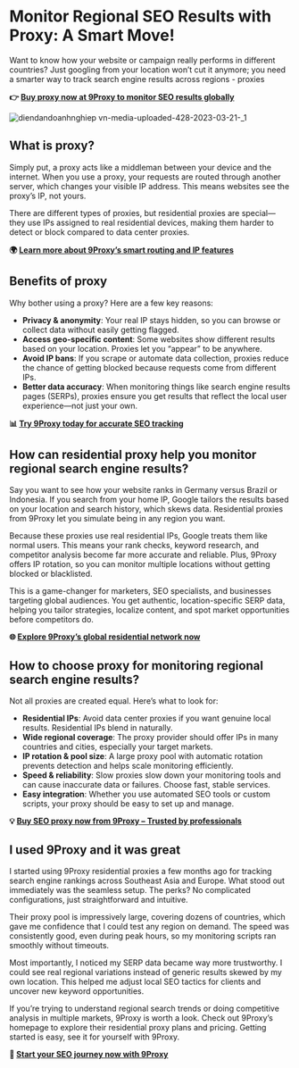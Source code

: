 # Monitor Regional SEO Results with Proxy: A Smart Move!

Want to know how your website or campaign really performs in different countries? Just googling from your location won’t cut it anymore; you need a smarter way to track search engine results across regions - proxies

**👉 [Buy proxy now at 9Proxy to monitor SEO results globally](https://9proxy.com/pricing?utm_source=web20&utm_id=SEOjonni123)**

![diendandoanhnghiep vn-media-uploaded-428-2023-03-21-_1](https://github.com/user-attachments/assets/5868fbd0-478b-445c-8a8f-bafa871d5c64)


## What is proxy?

Simply put, a proxy acts like a middleman between your device and the internet. When you use a proxy, your requests are routed through another server, which changes your visible IP address. This means websites see the proxy’s IP, not yours.

There are different types of proxies, but residential proxies are special—they use IPs assigned to real residential devices, making them harder to detect or block compared to data center proxies.

**🌍 [Learn more about 9Proxy’s smart routing and IP features](https://9proxy.com?utm_source=web20&utm_id=SEOjonni123)**

## Benefits of proxy

Why bother using a proxy? Here are a few key reasons:

- **Privacy & anonymity**: Your real IP stays hidden, so you can browse or collect data without easily getting flagged.  
- **Access geo-specific content**: Some websites show different results based on your location. Proxies let you “appear” to be anywhere.  
- **Avoid IP bans**: If you scrape or automate data collection, proxies reduce the chance of getting blocked because requests come from different IPs.  
- **Better data accuracy**: When monitoring things like search engine results pages (SERPs), proxies ensure you get results that reflect the local user experience—not just your own.

**📊 [Try 9Proxy today for accurate SEO tracking](https://9proxy.com/pricing?utm_source=web20&utm_id=SEOjonni123)**

## How can residential proxy help you monitor regional search engine results?

Say you want to see how your website ranks in Germany versus Brazil or Indonesia. If you search from your home IP, Google tailors the results based on your location and search history, which skews data. Residential proxies from 9Proxy let you simulate being in any region you want.

Because these proxies use real residential IPs, Google treats them like normal users. This means your rank checks, keyword research, and competitor analysis become far more accurate and reliable. Plus, 9Proxy offers IP rotation, so you can monitor multiple locations without getting blocked or blacklisted.

This is a game-changer for marketers, SEO specialists, and businesses targeting global audiences. You get authentic, location-specific SERP data, helping you tailor strategies, localize content, and spot market opportunities before competitors do.

**🌐 [Explore 9Proxy’s global residential network now](https://9proxy.com?utm_source=web20&utm_id=SEOjonni123)**

## How to choose proxy for monitoring regional search engine results?

Not all proxies are created equal. Here’s what to look for:

- **Residential IPs**: Avoid data center proxies if you want genuine local results. Residential IPs blend in naturally.  
- **Wide regional coverage**: The proxy provider should offer IPs in many countries and cities, especially your target markets.  
- **IP rotation & pool size**: A large proxy pool with automatic rotation prevents detection and helps scale monitoring efficiently.  
- **Speed & reliability**: Slow proxies slow down your monitoring tools and can cause inaccurate data or failures. Choose fast, stable services.  
- **Easy integration**: Whether you use automated SEO tools or custom scripts, your proxy should be easy to set up and manage.

**💡 [Buy SEO proxy now from 9Proxy – Trusted by professionals](https://9proxy.com/pricing?utm_source=web20&utm_id=SEOjonni123)**

## I used 9Proxy and it was great

I started using 9Proxy residential proxies a few months ago for tracking search engine rankings across Southeast Asia and Europe. What stood out immediately was the seamless setup. The perks? No complicated configurations, just straightforward and intuitive.

Their proxy pool is impressively large, covering dozens of countries, which gave me confidence that I could test any region on demand. The speed was consistently good, even during peak hours, so my monitoring scripts ran smoothly without timeouts.

Most importantly, I noticed my SERP data became way more trustworthy. I could see real regional variations instead of generic results skewed by my own location. This helped me adjust local SEO tactics for clients and uncover new keyword opportunities.

If you’re trying to understand regional search trends or doing competitive analysis in multiple markets, 9Proxy is worth a look. Check out 9Proxy’s homepage to explore their residential proxy plans and pricing. Getting started is easy, see it for yourself with 9Proxy.

**🚀 [Start your SEO journey now with 9Proxy](https://9proxy.com/pricing?utm_source=web20&utm_id=SEOjonni123)**

